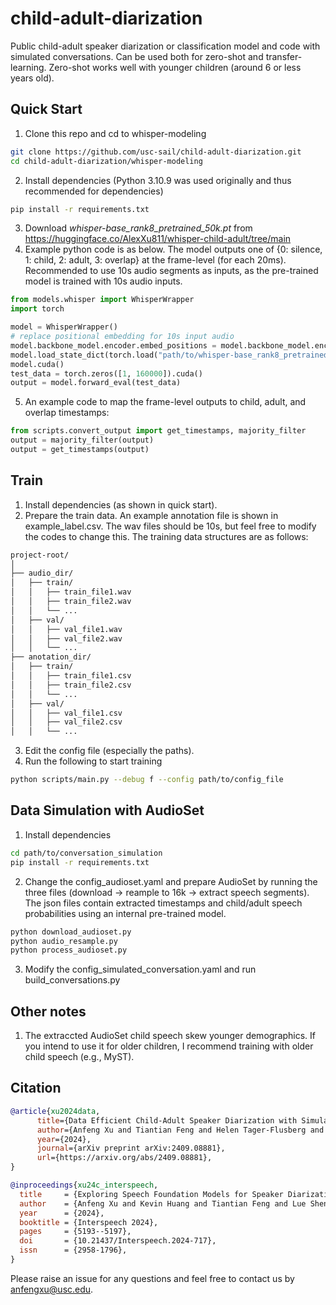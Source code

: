 # child-adult-diarization

Public child-adult speaker diarization or classification model and code with simulated conversations. 
Can be used both for zero-shot and transfer-learning. Zero-shot works well with younger children (around 6 or less years old).

## Quick Start
1. Clone this repo and cd to whisper-modeling
```bash
git clone https://github.com/usc-sail/child-adult-diarization.git
cd child-adult-diarization/whisper-modeling
```
2. Install dependencies (Python 3.10.9 was used originally and thus recommended for dependencies) 
```bash
pip install -r requirements.txt
```
3. Download _whisper-base_rank8_pretrained_50k.pt_ from https://huggingface.co/AlexXu811/whisper-child-adult/tree/main
4. Example python code is as below. The model outputs one of {0: silence, 1: child, 2: adult, 3: overlap} at the frame-level (for each 20ms). Recommended to use 10s audio segments as inputs, as the pre-trained model is trained with 10s audio inputs.
```python
from models.whisper import WhisperWrapper
import torch

model = WhisperWrapper()
# replace positional embedding for 10s input audio
model.backbone_model.encoder.embed_positions = model.backbone_model.encoder.embed_positions.from_pretrained(model.embed_positions[:500])
model.load_state_dict(torch.load("path/to/whisper-base_rank8_pretrained_50k.pt"))
model.cuda()
test_data = torch.zeros([1, 160000]).cuda()
output = model.forward_eval(test_data)
```
5. An example code to map the frame-level outputs to child, adult, and overlap timestamps:
```python
from scripts.convert_output import get_timestamps, majority_filter
output = majority_filter(output)
output = get_timestamps(output)
```

## Train
1. Install dependencies (as shown in quick start).
2.  Prepare the train data. An example annotation file is shown in example_label.csv. The wav files should be 10s, but feel free to modify the codes to change this. The training data structures are as follows:
```bash
project-root/
│
├── audio_dir/
│   ├── train/
│   │   ├── train_file1.wav
│   │   ├── train_file2.wav
│   │   └── ...
│   ├── val/
│   │   ├── val_file1.wav
│   │   ├── val_file2.wav
│   │   └── ...
├── anotation_dir/
│   ├── train/
│   │   ├── train_file1.csv
│   │   ├── train_file2.csv
│   │   └── ...
│   ├── val/
│   │   ├── val_file1.csv
│   │   ├── val_file2.csv
│   │   └── ...
```
3. Edit the config file (especially the paths).
4. Run the following to start training
```bash
python scripts/main.py --debug f --config path/to/config_file
```

## Data Simulation with AudioSet
1. Install dependencies 
```bash
cd path/to/conversation_simulation
pip install -r requirements.txt
```
2. Change the config_audioset.yaml and prepare AudioSet by running the three files (download -> reample to 16k -> extract speech segments). The json files contain extracted timestamps and child/adult speech probabilities using an internal pre-trained model. 
```bash
python download_audioset.py
python audio_resample.py
python process_audioset.py
```
3. Modify the config_simulated_conversation.yaml and run build_conversations.py

## Other notes
1. The extraccted AudioSet child speech skew younger demographics. If you intend to use it for older children, I recommend training with older child speech (e.g., MyST).

## Citation
```bibtex
@article{xu2024data,
      title={Data Efficient Child-Adult Speaker Diarization with Simulated Conversations}, 
      author={Anfeng Xu and Tiantian Feng and Helen Tager-Flusberg and Catherine Lord and Shrikanth Narayanan},
      year={2024},
      journal={arXiv preprint arXiv:2409.08881},
      url={https://arxiv.org/abs/2409.08881}, 
}
```
```bibtex
@inproceedings{xu24c_interspeech,
  title     = {Exploring Speech Foundation Models for Speaker Diarization in Child-Adult Dyadic Interactions},
  author    = {Anfeng Xu and Kevin Huang and Tiantian Feng and Lue Shen and Helen Tager-Flusberg and Shrikanth Narayanan},
  year      = {2024},
  booktitle = {Interspeech 2024},
  pages     = {5193--5197},
  doi       = {10.21437/Interspeech.2024-717},
  issn      = {2958-1796},
}
```

Please raise an issue for any questions and feel free to contact us by anfengxu@usc.edu.

